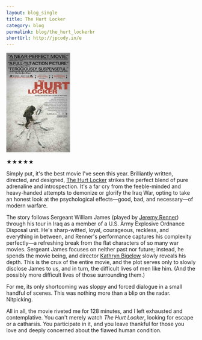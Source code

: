 ```yaml
---
layout: blog_single
title: The Hurt Locker
category: blog
permalink: blog/the_hurt_lockerbr
shortUrl: http://jpcody.in/e
---
```

<a href="/images/blog-img/2009-07-28-hurtlockerbig.jpg"><img src="/images/blog-img/2009-07-28-hurtlockersmall.jpg" alt="The Hurt Locker" class="right"></a>
<p>&#9733;&#9733;&#9733;&#9733;&#9733;</p>
<p>Simply put, it's the best movie I've seen this year. Brilliantly written, directed, and designed, <a href="http://www.imdb.com/title/tt0887912/">The Hurt Locker</a> strikes the perfect blend of pure adrenaline and introspection. It's a far cry from the feeble-minded and heavy-handed attempts to demonize or glorify the Iraq War, opting to take an honest look at the psychological effects—good, bad, and necessary—of modern warfare.</p>
<p>The story follows Sergeant William James (played by <a href="http://en.wikipedia.org/wiki/Jeremy_Renner">Jeremy Renner</a>) through his tour in Iraq as a member of a U.S. Army Explosive Ordnance Disposal unit. He's sharp-witted, loyal, courageous, reckless, and everything in between, and Renner's performance captures his complexity perfectly—a refreshing break from the flat characters of so many war movies. Sergeant James focuses on neither past nor future; instead, he spends the movie being, and director <a href="http://en.wikipedia.org/wiki/Kathryn_Bigelow">Kathryn Bigelow</a> slowly reveals his depth. This is the crux of the entire movie, and the plot serves only to slowly disclose James to us, and in turn, the difficult lives of men like him. (And the possibly more difficult lives of those surrounding them.)</p>
<p>For me, its only shortcoming was sloppy and forced dialogue in a small handful of scenes. This was nothing more than a blip on the radar. Nitpicking.</p>
<p>All in all, the movie riveted me for 128 minutes, and I left exhausted and contemplative. You can't merely watch <em>The Hurt Locker</em>, looking for escape or a catharsis. You participate in it, and you leave thankful for those you love and deeply concerned about the flawed human condition.</p>